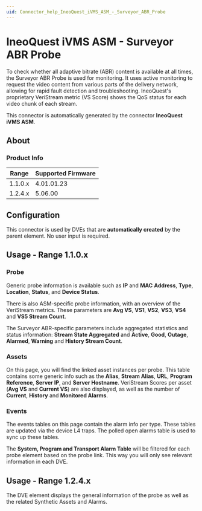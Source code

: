```yaml
---
uid: Connector_help_IneoQuest_iVMS_ASM_-_Surveyor_ABR_Probe
---
```


# IneoQuest iVMS ASM - Surveyor ABR Probe

To check whether all adaptive bitrate (ABR) content is available at all times, the Surveyor ABR Probe is used for monitoring. It uses active monitoring to request the video content from various parts of the delivery network, allowing for rapid fault detection and troubleshooting. IneoQuest's proprietary VeriStream metric (VS Score) shows the QoS status for each video chunk of each stream.

This connector is automatically generated by the connector **IneoQuest iVMS ASM**.

## About

### Product Info

| **Range** | **Supported Firmware** |
|-----------|------------------------|
| 1.1.0.x   | 4.01.01.23             |
| 1.2.4.x   | 5.06.00                |

## Configuration

This connector is used by DVEs that are **automatically created** by the parent element. No user input is required.

## Usage - Range 1.1.0.x

### Probe

Generic probe information is available such as **IP** and **MAC** **Address**, **Type**, **Location**, **Status**, and **Device Status**.

There is also ASM-specific probe information, with an overview of the VeriStream metrics. These parameters are **Avg VS**, **VS1**, **VS2**, **VS3**, **VS4** and **VS5 Stream Count**.

The Surveyor ABR-specific parameters include aggregated statistics and status information: **Stream State Aggregated** and **Active**, **Good**, **Outage**, **Alarmed**, **Warning** and **History Stream Count**.

### Assets

On this page, you will find the linked asset instances per probe. This table contains some generic info such as the **Alias**, **Stream Alias**, **URL**, **Program Reference**, **Server IP**, and **Server Hostname**. VeriStream Scores per asset (**Avg VS** and **Current VS**) are also displayed, as well as the number of **Current**, **History** and **Monitored Alarms**.

### Events

The events tables on this page contain the alarm info per type. These tables are updated via the device L4 traps. The polled open alarms table is used to sync up these tables.

The **System, Program and Transport Alarm Table** will be filtered for each probe element based on the probe link. This way you will only see relevant information in each DVE.

## Usage - Range 1.2.4.x

The DVE element displays the general information of the probe as well as the related Synthetic Assets and Alarms.
